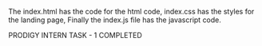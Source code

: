 The index.html has the code for the html code,
index.css has the styles for the landing page,
Finally the index.js file has the javascript code. 


PRODIGY INTERN TASK - 1
COMPLETED

